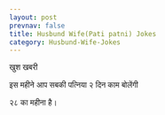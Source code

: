 ```yaml
---
layout: post
prevnav: false
title: Husbund Wife(Pati patni) Jokes
category: Husbund-Wife-Jokes
---
```

खुश खबरी 

इस महीने आप सबकी पत्निया २ दिन काम बोलेंगी


२८ का महीना है।  